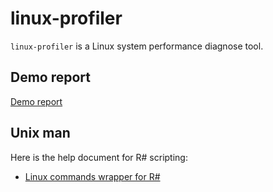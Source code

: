 # linux-profiler

``linux-profiler`` is a Linux system performance diagnose tool.

## Demo report

[Demo report](./demo)

## Unix man

Here is the help document for R# scripting:

+ [Linux commands wrapper for R#](./man/linux.md)